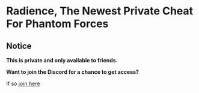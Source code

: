 # Radience, The Newest Private Cheat For Phantom Forces

<!-- private and beta notice -->
## Notice
**This is private and only available to friends.**

**Want to join the Discord for a chance to get access?**

If so [join here](https://discord.typh.fun)
